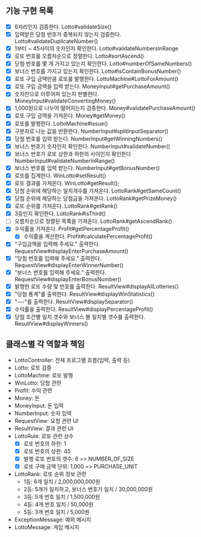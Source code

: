 
## 기능 구현 목록
- [x] 6자리인지 검증한다. Lotto#validateSize()
- [x] 입력받은 당첨 번호가 중복되지 않는지 검증한다. Lotto#validateDuplicateNumber()
- [x] 1부터 ~ 45사이의 숫자인지 확인한다. Lotto#validateNumbersInRange
- [x] 로또 번호를 오름차순으로 정렬한다. Lotto#sortAscend()
- [x] 당첨 번호를 몇 개 가지고 있는지 확인한다. Lotto#numberOfSameNumbers()
- [x] 보너스 번호를 가지고 있는지 확인한다. Lotto#isContainBonusNumber()
- [x] 로또 구입 금액만큼 로또를 발행한다. LottoMachine#LottoForAmount()
- [x] 로또 구입 금액을 입력 받는다. MoneyInput#getPurchaseAmount()
- [x] 숫자만으로 이루어져 있는지 판별한다. MoneyInput#validateConvertingMoney()
- [x] 1,000원으로 나누어 떨어지는지 검증한다. Money#validatePurchaseAmount()
- [x] 로또 구입 금액을 가져온다. Money#getMoney()
- [x] 로또를 발행한다. LottoMachine#issue()
- [x] 구분자로 나눈 값을 반환한다. NumberInput#splitInputSeparator()
- [x] 당첨 번호를 입력 받는다. NumberInput#getWinningNumbers()
- [x] 보너스 번호가 숫자인지 확인한다. NumberInput#validateNumber()
- [x] 보너스 번호가 로또 상한과 하한의 사이인지 확인한다 NumberInput#validateNumberInRange()
- [x] 보너스 번호를 입력 받는다. NumberInput#getBonusNumber()
- [x] 로또를 집계한다. WinLotto#setResult()
- [x] 로또 결과를 가져온다. WinLotto#getResult();
- [x] 당첨 순위에 해당하는 일치개수를 가져온다. LottoRank#getSameCount()
- [x] 당첨 순위에 해당하는 당첨금을 가져온다. LottoRank#getPrizeMoney()
- [x] 로또 순위를 가져온다. LottoRank#getRank()
- [x] 3등인지 확인한다. LottoRank#isThird()
- [ ] 오름차순으로 정렬된 목록을 가져온다. LottoRank#getAscendRank()
- [x] 수익률을 가져온다. Profit#getPercentageProfit()
  - [x] 수익률을 계산한다. Profit#calculatePercentageProfit()
- [x] "구입금액을 입력해 주세요." 출력한다. RequestView#displayEnterPurchaseAmount()
- [x] "당첨 번호를 입력해 주세요." 출력한다. RequestView#displayEnterWinnerNumber()
- [x] "보너스 번호를 입력해 주세요." 출력한다. RequestView#displayEnterBonusNumber()
- [x] 발행한 로또 수량 및 번호를 출력한다. ResultView#displayAllLotteries()
- [x] "당첨 통계"를 출력한다. ResultView#displayWinStatistics()
- [x] "---"를 출력한다. ResultView#displaySeparator()
- [x] 수익률을 출력한다. ResultView#displayPercentageProfit()
- [x] 당첨 조건별 일치 갯수와 보너스 볼 일치별 갯수를 출력한다. ResultView#displayWinners()

## 클래스별 각 역할과 책임
- LottoController: 전체 프로그램 흐름(입력, 출력 등)
- Lotto: 로또 검증
- LottoMachine: 로또 발행
- WinLotto: 당첨 관련
- Profit: 수익 관련
- Money: 돈
- MoneyInput: 돈 입력
- NumberInput: 숫자 입력
- RequestView: 요청 관련 UI
- ResultView: 결과 관련 UI
- LottoRule: 로또 관련 상수
  - [x] 로또 번호의 하한: 1
  - [x] 로또 번호의 상한: 45
  - [x] 발행 로또 번호의 갯수: 6 => NUMBER_OF_SIZE
  - [x] 로또 구매 금액 단위: 1,000 => PURCHASE_UNIT
- LottoRank: 로또 순위 정보 관련
  - 1등: 6개 일치 / 2,000,000,000원
  - 2등: 5개가 일치하고, 보너스 번호가 일치 / 30,000,000원
  - 3등: 5개 번호 일치 / 1,500,000원
  - 4등: 4개 번호 일치 / 50,000원
  - 5등: 3개 번호 일치 / 5,000원
- ExceptionMessage: 예외 메시지
- LottoMessage: 게임 메시지